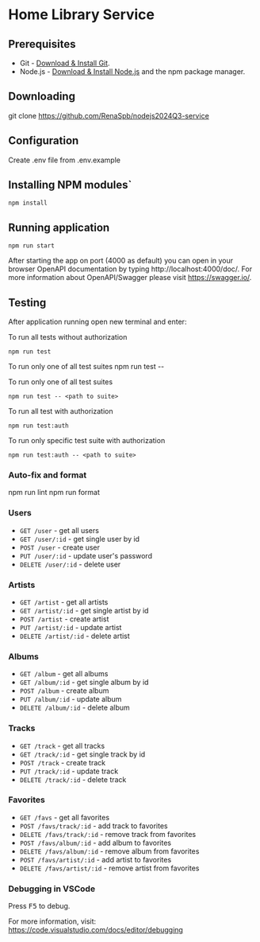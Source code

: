 # Home Library Service

## Prerequisites
- Git - [Download & Install Git](https://git-scm.com/downloads).
- Node.js - [Download & Install Node.js](https://nodejs.org/en/download/) and the npm package manager.

## Downloading
git clone https://github.com/RenaSpb/nodejs2024Q3-service

## Configuration
Create .env file from .env.example

## Installing NPM modules`
```
npm install
```

## Running application
```
npm run start
```

After starting the app on port (4000 as default) you can open
in your browser OpenAPI documentation by typing http://localhost:4000/doc/.
For more information about OpenAPI/Swagger please visit https://swagger.io/.

## Testing
After application running open new terminal and enter:

To run all tests without authorization
```
npm run test
```
To run only one of all test suites
npm run test -- <path to suite>

To run only one of all test suites

```
npm run test -- <path to suite>
```

To run all test with authorization

```
npm run test:auth
```

To run only specific test suite with authorization

```
npm run test:auth -- <path to suite>
```
### Auto-fix and format
npm run lint
npm run format

### Users
- `GET /user` - get all users
- `GET /user/:id` - get single user by id
- `POST /user` - create user
- `PUT /user/:id` - update user's password
- `DELETE /user/:id` - delete user

### Artists
- `GET /artist` - get all artists
- `GET /artist/:id` - get single artist by id
- `POST /artist` - create artist
- `PUT /artist/:id` - update artist
- `DELETE /artist/:id` - delete artist

### Albums
- `GET /album` - get all albums
- `GET /album/:id` - get single album by id
- `POST /album` - create album
- `PUT /album/:id` - update album
- `DELETE /album/:id` - delete album

### Tracks
- `GET /track` - get all tracks
- `GET /track/:id` - get single track by id
- `POST /track` - create track
- `PUT /track/:id` - update track
- `DELETE /track/:id` - delete track

### Favorites
- `GET /favs` - get all favorites
- `POST /favs/track/:id` - add track to favorites
- `DELETE /favs/track/:id` - remove track from favorites
- `POST /favs/album/:id` - add album to favorites
- `DELETE /favs/album/:id` - remove album from favorites
- `POST /favs/artist/:id` - add artist to favorites
- `DELETE /favs/artist/:id` - remove artist from favorites


### Debugging in VSCode

Press <kbd>F5</kbd> to debug.

For more information, visit: https://code.visualstudio.com/docs/editor/debugging
